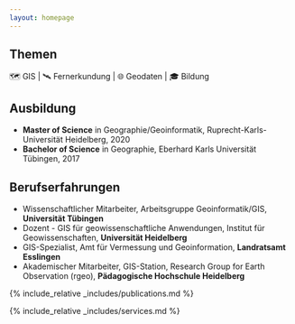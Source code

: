 ```yaml
---
layout: homepage
---
```


## Themen

🗺 GIS | 🛰 Fernerkundung | 🌐 Geodaten | 🎓 Bildung

## Ausbildung

- **Master of Science** in Geographie/Geoinformatik, Ruprecht-Karls-Universität Heidelberg, 2020
- **Bachelor of Science** in Geographie, Eberhard Karls Universität Tübingen, 2017

## Berufserfahrungen

- Wissenschaftlicher Mitarbeiter, Arbeitsgruppe Geoinformatik/GIS, **Universität Tübingen**
- Dozent - GIS für geowissenschaftliche Anwendungen, Institut für Geowissenschaften, **Universität Heidelberg**
- GIS-Spezialist, Amt für Vermessung und Geoinformation, **Landratsamt Esslingen**
- Akademischer Mitarbeiter, GIS-Station, Research Group for Earth Observation (rgeo), **Pädagogische Hochschule Heidelberg**

{% include_relative _includes/publications.md %}

{% include_relative _includes/services.md %}

